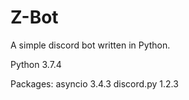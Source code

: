 # Z-Bot
A simple discord bot written in Python.

Python 3.7.4

Packages: 
asyncio       3.4.3
discord.py    1.2.3
